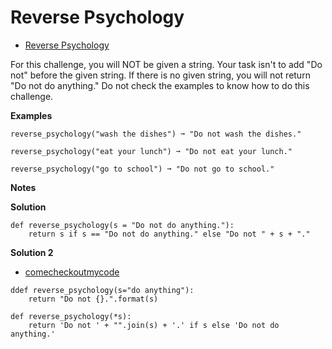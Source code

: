 # Reverse Psychology

-   [Reverse Psychology](https://edabit.com/challenge/bMdFkscm8ESR5GLtN)

For this challenge, you will NOT be given a string. Your task isn't to add "Do not" before the given string. If there is no given string, you will not return "Do not do anything." Do not check the examples to know how to do this challenge.

**Examples**

```
reverse_psychology("wash the dishes") ➞ "Do not wash the dishes."

reverse_psychology("eat your lunch") ➞ "Do not eat your lunch."

reverse_psychology("go to school") ➞ "Do not go to school."
```

**Notes**

**Solution**  

```
def reverse_psychology(s = "Do not do anything."):
	return s if s == "Do not do anything." else "Do not " + s + "."
```

**Solution 2**  

-   [comecheckoutmycode](https://edabit.com/user/9ivvGvJGvtQfigQaZ)

```
ddef reverse_psychology(s="do anything"):
	return "Do not {}.".format(s)
```


```
def reverse_psychology(*s):
    return 'Do not ' + "".join(s) + '.' if s else 'Do not do anything.'

```